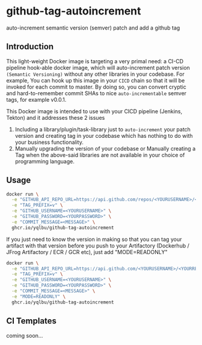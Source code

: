 # github-tag-autoincrement

auto-increment semantic version (semver) patch and add a github tag

## Introduction

This light-weight Docker image is targeting a very primal need: a CI-CD pipeline hook-able docker image, which will auto-increment patch version `(Semantic Versioning)` without any other libraries in your codebase. For example, You can hook up this image in your `CICD` chain so that it will be invoked for each commit to master. By doing so, you can convert cryptic and hard-to-remember commit SHAs to nice `auto-incrementable` semver tags, for example v0.0.1.

This Docker image is intended to use with your CICD pipeline (Jenkins, Tekton) and it addresses these 2 issues

1. Including a library/plugin/task-library just to `auto-increment` your patch version and creating tag in your codebase which has nothing to do with your business functionality.
2. Manually upgrading the version of your codebase or Manually creating a Tag when the above-said libraries are not available in your choice of programming language.

## Usage

```bash
docker run \
  -e "GITHUB_API_REPO_URL=https://api.github.com/repos/<YOURUSERNAME>/<YOURREPONAME>" \
  -e "TAG_PREFIX=v" \
  -e "GITHUB_USERNAME=<YOURUSERNAME>" \
  -e "GITHUB_PASSWORD=<YOURPASSWORD>" \
  -e "COMMIT_MESSAGE=<MESSAGE>" \
  ghcr.io/yqlbu/github-tag-autoincrement
```

If you just need to know the version in making so that you can tag your artifact with that version before you push to your Artifactory (Dockerhub / JFrog Artifactory / ECR / GCR etc), just add "MODE=READONLY"

```bash
docker run \
  -e "GITHUB_API_REPO_URL=https://api.github.com/<YOURUSERNAME>/<YOURREPONAME>" \
  -e "TAG_PREFIX=v" \
  -e "GITHUB_USERNAME=<YOURUSERNAME>" \
  -e "GITHUB_PASSWORD=<YOURPASSWORD>" \
  -e "COMMIT_MESSAGE=<MESSAGE>" \
  -e "MODE=READONLY" \
  ghcr.io/yqlbu/github-tag-autoincrement
```

## CI Templates

coming soon...
